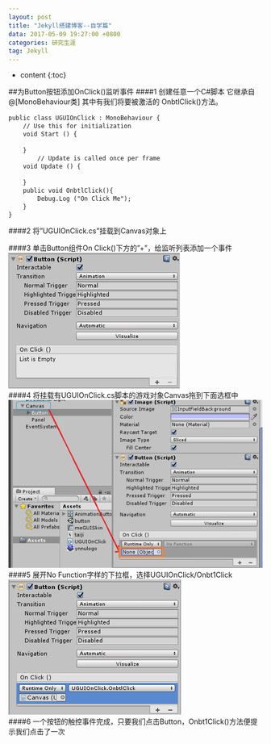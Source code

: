 ```yaml
---
layout: post
title: "Jekyll搭建博客--自学篇"
data: 2017-05-09 19:27:00 +0800
categories: 研究生涯
tag: Jekyll
---
```

* content
{:toc}

##为Button按钮添加OnClick()监听事件
####1 创建任意一个C#脚本
它继承自 
@[MonoBehaviour类] 
其中有我们将要被激活的 OnbtlClick()方法。


    public class UGUIOnClick : MonoBehaviour {
	    // Use this for initialization
	    void Start () {
	        
	    }
	        // Update is called once per frame
	    void Update () {
	        
	    }
	    public void OnbtlClick(){
	        Debug.Log ("On Click Me");
	    }
    } 

####2 将”UGUIOnClick.cs”挂载到Canvas对象上<br>

####3 单击Button组件On Click()下方的”+”，给监听列表添加一个事件<br>
<img src="/_Photo/works/Button_OnClick2.png" alt="倪明小站"><br>
####4 将挂载有UGUIOnClick.cs脚本的游戏对象Canvas拖到下面选框中<br>
<img src="/_Photo/works/Button_OnClick.png" alt="倪明小站"><br>
####5 展开No Function字样的下拉框，选择UGUIOnClick/Onbt1Click<br>
<img src="/_Photo/works/Button_OnClick3.png" alt="倪明小站"><br>
####6 一个按钮的触控事件完成，只要我们点击Button，Onbt1Click()方法便提示我们点击了一次
